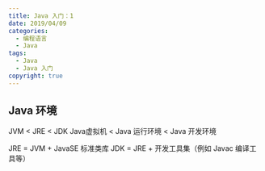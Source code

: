 ```yaml
---
title: Java 入门：1
date: 2019/04/09
categories:
  - 编程语言
  - Java
tags:
  - Java
  - Java 入门
copyright: true
---
```


## Java 环境

JVM < JRE < JDK
Java虚拟机 < Java 运行环境 < Java 开发环境

JRE = JVM + JavaSE 标准类库
JDK = JRE + 开发工具集（例如 Javac 编译工具等）

